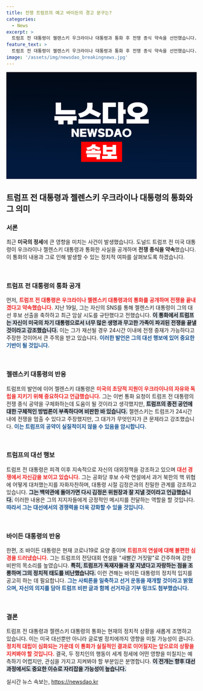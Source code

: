 ```yaml
---
title: 전쟁 트럼프의 예고 바이든의 경고 문구는?
categories:
  - News
excerpt: >
  트럼프 전 대통령이 젤렌스키 우크라이나 대통령과 통화 후 전쟁 종식 약속을 선언했습니다. 바이든 대통령은 SNS에서 이를 반박하며 불편한 기색을 드러냈습니다. 긴장감이 감도는 가운데 두 후보의 대선 행보가 주목받고 있습니다!
feature_text: >
  트럼프 전 대통령이 젤렌스키 우크라이나 대통령과 통화 후 전쟁 종식 약속을 선언했습니다. 바이든 대통령은 SNS에서 이를 반박하며 불편한 기색을 드러냈습니다. 긴장감이 감도는 가운데 두 후보의 대선 행보가 주목받고 있습니다!
image: '/assets/img/newsdao_breakingnews.jpg'
---
```


<p><img src="/assets/img/newsdao_breakingnews.jpg" alt="koreaapp 속보" /></p>

<h2>트럼프 전 대통령과 젤렌스키 우크라이나 대통령의 통화와 그 의미</h2>

<h3>서론</h3>

<p>최근 <strong>미국의 정세</strong>에 큰 영향을 미치는 사건이 발생했습니다. 도널드 트럼프 전 미국 대통령이 우크라이나 젤렌스키 대통령과 통화한 사실을 공개하며 <strong>전쟁 종식을 약속</strong>했습니다. 이 통화의 내용과 그로 인해 발생할 수 있는 정치적 여파를 살펴보도록 하겠습니다.</p>

<p data-ke-size="size16">&nbsp;</p>

<h3>트럼프 전 대통령의 통화 공개</h3>

<p>먼저, <b><span style="color: #ee2323;">트럼프 전 대통령은 우크라이나 젤렌스키 대통령과의 통화를 공개하며 전쟁을 끝내겠다고 약속했습니다.</span></b> 지난 19일, 그는 자신의 SNS를 통해 젤렌스키 대통령이 그의 대선 후보 선출을 축하하고 최근 암살 시도를 규탄했다고 전했습니다. <b><span style="background-color: #21538527;">이 통화에서 트럼프는 자신이 미국의 차기 대통령으로서 너무 많은 생명과 무고한 가족이 파괴된 전쟁을 끝낼 것이라고 강조했습니다.</span></b> 이는 그가 재선될 경우 24시간 이내에 전쟁 중재가 가능하다고 주장한 것이어서 큰 주목을 받고 있습니다. <b><span style="color: #1a5490;">이러한 발언은 그의 대선 행보에 있어 중요한 기반이 될 것입니다.</span></b></p>

<p data-ke-size="size16">&nbsp;</p>

<h3>젤렌스키 대통령의 반응</h3>

<p>트럼프의 발언에 이어 젤렌스키 대통령은 <b><span style="color: #ee2323;">미국의 초당적 지원이 우크라이나의 자유와 독립을 지키기 위해 중요하다고 언급했습니다.</span></b> 그는 이번 통화 요청이 트럼프 전 대통령의 전쟁 종식 공약을 구체화하는데 도움이 될 것이라고 생각했지만, <b><span style="background-color: #21538527;">트럼프의 종전 공언에 대한 구체적인 방법론이 부족하다며 비판한 바 있습니다.</span></b> 젤렌스키는 트럼프가 24시간 내에 전쟁을 멈출 수 있다고 주장했지만, 그 대가가 무엇인지가 큰 문제라고 강조했습니다. <b><span style="color: #1a5490;">이는 트럼프의 공약이 실질적이지 않을 수 있음을 암시합니다.</span></b></p>

<p data-ke-size="size16">&nbsp;</p>

<h3>트럼프의 대선 행보</h3>

<p>트럼프 전 대통령은 피격 이후 지속적으로 자신의 대외정책을 강조하고 있으며 <b><span style="color: #ee2323;">대선 경쟁에서 자신감을 보이고 있습니다.</span></b> 그는 공화당 후보 수락 연설에서 과거 북한의 핵 위협에 어떻게 대처했는지를 자화자찬하며, 대통령 시절 김정은과의 친밀한 관계를 강조하고 있습니다. <b><span style="background-color: #21538527;">그는 백악관에 돌아가면 다시 김정은 위원장과 잘 지낼 것이라고 언급했습니다.</span></b> 이러한 내용은 그의 지지자들에게 긍정적인 메시지를 전달하는 역할을 할 것입니다. <b><span style="color: #1a5490;">따라서 그는 대선에서의 경쟁력을 더욱 강화할 수 있을 것입니다.</span></b></p>

<p data-ke-size="size16">&nbsp;</p>

<h3>바이든 대통령의 반응</h3>

<p>한편, 조 바이든 대통령은 현재 코로나19로 요양 중이며 <b><span style="color: #ee2323;">트럼프의 연설에 대해 불편한 심경을 드러냈습니다.</span></b> 그는 트럼프의 전당대회 연설을 "새빨간 거짓말"로 간주하며 강한 비판의 목소리를 높였습니다. <b><span style="background-color: #21538527;">특히, 트럼프가 독재자들과 잘 지냈다고 자랑하는 점을 조롱하며 그의 정치적 태도를 비난했습니다.</span></b> 이런 견해는 바이든 대통령의 정치적 입지를 공고히 하는 데 필요합니다. <b><span style="color: #1a5490;">그는 사퇴론을 일축하고 선거 운동을 재개할 것이라고 밝혔으며, 자신의 의지를 담아 트럼프 비판 글과 함께 선거자금 기부 링크도 첨부했습니다.</span></b></p>

<p data-ke-size="size16">&nbsp;</p>

<h3>결론</h3>

<p>트럼프 전 대통령과 젤렌스키 대통령의 통화는 현재의 정치적 상황을 새롭게 조명하고 있습니다. 이는 미국 대선뿐만 아니라 글로벌 정치에까지 영향을 미칠 가능성이 큽니다. <b><span style="color: #ee2323;">정치적 대립이 심화되는 가운데 이 통화가 실질적인 결과로 이어질지는 앞으로의 상황을 지켜봐야 할 것입니다.</span></b> 결국, 두 정치인의 행동이 세계 정세에 어떤 영향을 미칠지는 예측하기 어렵지만, 관심을 가지고 지켜봐야 할 부분임은 분명합니다. <b><span style="background-color: #21538527;">이 전개는 향후 대선 과정에서도 중요한 이슈로 자리잡을 가능성이 높습니다.</span></b></p>
실시간 뉴스 속보는, <a href="https://newsdao.kr" rel="dofollow">https://newsdao.kr</a>


